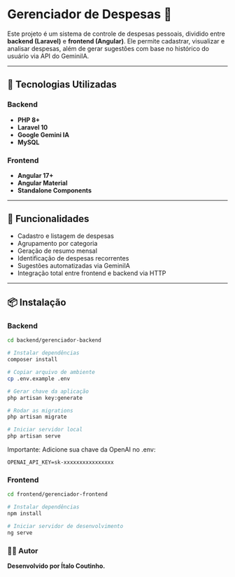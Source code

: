# Gerenciador de Despesas 💸

Este projeto é um sistema de controle de despesas pessoais, dividido entre **backend (Laravel)** e **frontend (Angular)**. Ele permite cadastrar, visualizar e analisar despesas, além de gerar sugestões com base no histórico do usuário via API do GeminiIA.

---

## 🔧 Tecnologias Utilizadas

### Backend
- **PHP 8+**
- **Laravel 10**
- **Google Gemini IA** 
- **MySQL** 

### Frontend
- **Angular 17+**
- **Angular Material**
- **Standalone Components**

---

## 🚀 Funcionalidades

- Cadastro e listagem de despesas
- Agrupamento por categoria
- Geração de resumo mensal
- Identificação de despesas recorrentes
- Sugestões automatizadas via GeminiIA
- Integração total entre frontend e backend via HTTP

---

## 📦 Instalação

### Backend

```bash
cd backend/gerenciador-backend

# Instalar dependências
composer install

# Copiar arquivo de ambiente
cp .env.example .env

# Gerar chave da aplicação
php artisan key:generate

# Rodar as migrations
php artisan migrate

# Iniciar servidor local
php artisan serve
```
Importante: Adicione sua chave da OpenAI no .env:

```env
OPENAI_API_KEY=sk-xxxxxxxxxxxxxxxx
```
### Frontend
```bash
cd frontend/gerenciador-frontend

# Instalar dependências
npm install

# Iniciar servidor de desenvolvimento
ng serve
```

### 🧑‍💻 Autor
**Desenvolvido por Ítalo Coutinho.**
